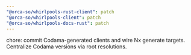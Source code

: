 ```yaml
---
"@orca-so/whirlpools-rust-client": patch
"@orca-so/whirlpools-client": patch
"@orca-so/whirlpools-docs-rust": patch
---
```


chore: commit Codama-generated clients and wire Nx generate targets. Centralize Codama versions via root resolutions.
